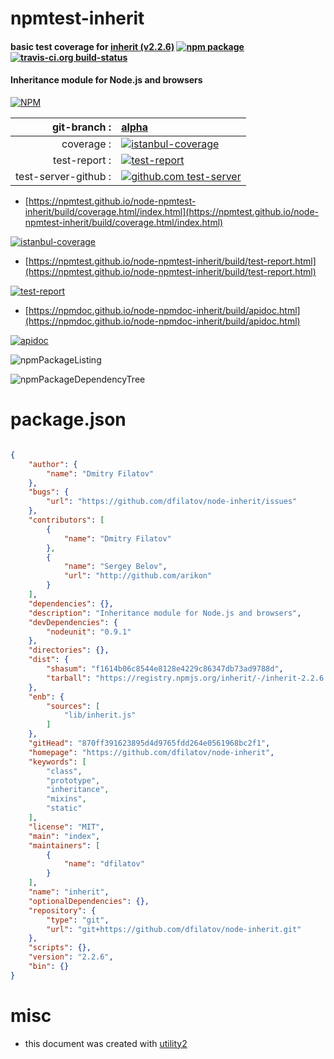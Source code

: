 # npmtest-inherit

#### basic test coverage for  [inherit (v2.2.6)](https://github.com/dfilatov/node-inherit)  [![npm package](https://img.shields.io/npm/v/npmtest-inherit.svg?style=flat-square)](https://www.npmjs.org/package/npmtest-inherit) [![travis-ci.org build-status](https://api.travis-ci.org/npmtest/node-npmtest-inherit.svg)](https://travis-ci.org/npmtest/node-npmtest-inherit)

#### Inheritance module for Node.js and browsers

[![NPM](https://nodei.co/npm/inherit.png?downloads=true&downloadRank=true&stars=true)](https://www.npmjs.com/package/inherit)

| git-branch : | [alpha](https://github.com/npmtest/node-npmtest-inherit/tree/alpha)|
|--:|:--|
| coverage : | [![istanbul-coverage](https://npmtest.github.io/node-npmtest-inherit/build/coverage.badge.svg)](https://npmtest.github.io/node-npmtest-inherit/build/coverage.html/index.html)|
| test-report : | [![test-report](https://npmtest.github.io/node-npmtest-inherit/build/test-report.badge.svg)](https://npmtest.github.io/node-npmtest-inherit/build/test-report.html)|
| test-server-github : | [![github.com test-server](https://npmtest.github.io/node-npmtest-inherit/GitHub-Mark-32px.png)](https://npmtest.github.io/node-npmtest-inherit/build/app/index.html) | | build-artifacts : | [![build-artifacts](https://npmtest.github.io/node-npmtest-inherit/glyphicons_144_folder_open.png)](https://github.com/npmtest/node-npmtest-inherit/tree/gh-pages/build)|

- [https://npmtest.github.io/node-npmtest-inherit/build/coverage.html/index.html](https://npmtest.github.io/node-npmtest-inherit/build/coverage.html/index.html)

[![istanbul-coverage](https://npmtest.github.io/node-npmtest-inherit/build/screenCapture.buildCi.browser.%252Ftmp%252Fbuild%252Fcoverage.lib.html.png)](https://npmtest.github.io/node-npmtest-inherit/build/coverage.html/index.html)

- [https://npmtest.github.io/node-npmtest-inherit/build/test-report.html](https://npmtest.github.io/node-npmtest-inherit/build/test-report.html)

[![test-report](https://npmtest.github.io/node-npmtest-inherit/build/screenCapture.buildCi.browser.%252Ftmp%252Fbuild%252Ftest-report.html.png)](https://npmtest.github.io/node-npmtest-inherit/build/test-report.html)

- [https://npmdoc.github.io/node-npmdoc-inherit/build/apidoc.html](https://npmdoc.github.io/node-npmdoc-inherit/build/apidoc.html)

[![apidoc](https://npmdoc.github.io/node-npmdoc-inherit/build/screenCapture.buildCi.browser.%252Ftmp%252Fbuild%252Fapidoc.html.png)](https://npmdoc.github.io/node-npmdoc-inherit/build/apidoc.html)

![npmPackageListing](https://npmtest.github.io/node-npmtest-inherit/build/screenCapture.npmPackageListing.svg)

![npmPackageDependencyTree](https://npmtest.github.io/node-npmtest-inherit/build/screenCapture.npmPackageDependencyTree.svg)



# package.json

```json

{
    "author": {
        "name": "Dmitry Filatov"
    },
    "bugs": {
        "url": "https://github.com/dfilatov/node-inherit/issues"
    },
    "contributors": [
        {
            "name": "Dmitry Filatov"
        },
        {
            "name": "Sergey Belov",
            "url": "http://github.com/arikon"
        }
    ],
    "dependencies": {},
    "description": "Inheritance module for Node.js and browsers",
    "devDependencies": {
        "nodeunit": "0.9.1"
    },
    "directories": {},
    "dist": {
        "shasum": "f1614b06c8544e8128e4229c86347db73ad9788d",
        "tarball": "https://registry.npmjs.org/inherit/-/inherit-2.2.6.tgz"
    },
    "enb": {
        "sources": [
            "lib/inherit.js"
        ]
    },
    "gitHead": "870ff391623895d4d9765fdd264e0561968bc2f1",
    "homepage": "https://github.com/dfilatov/node-inherit",
    "keywords": [
        "class",
        "prototype",
        "inheritance",
        "mixins",
        "static"
    ],
    "license": "MIT",
    "main": "index",
    "maintainers": [
        {
            "name": "dfilatov"
        }
    ],
    "name": "inherit",
    "optionalDependencies": {},
    "repository": {
        "type": "git",
        "url": "git+https://github.com/dfilatov/node-inherit.git"
    },
    "scripts": {},
    "version": "2.2.6",
    "bin": {}
}
```



# misc
- this document was created with [utility2](https://github.com/kaizhu256/node-utility2)
